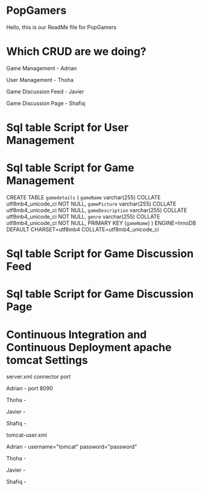 # PopGamers

Hello, this is our ReadMe file for PopGamers

# Which CRUD are we doing?

Game Management - Adrian

User Management - Thoha

Game Discussion Feed - Javier

Game Discussion Page - Shafiq


# Sql table Script for User Management

# Sql table Script for Game Management

CREATE TABLE `gamedetails` (
 `gameName` varchar(255) COLLATE utf8mb4_unicode_ci NOT NULL,
 `gamePicture` varchar(255) COLLATE utf8mb4_unicode_ci NOT NULL,
 `gameDescription` varchar(255) COLLATE utf8mb4_unicode_ci NOT NULL,
 `genre` varchar(255) COLLATE utf8mb4_unicode_ci NOT NULL,
 PRIMARY KEY (`gameName`)
) ENGINE=InnoDB DEFAULT CHARSET=utf8mb4 COLLATE=utf8mb4_unicode_ci


# Sql table Script for Game Discussion Feed


# Sql table Script for Game Discussion Page


# Continuous Integration and Continuous Deployment apache tomcat Settings

server.xml connector port

Adrian - port 8090

Thoha -

Javier -

Shafiq -

tomcat-user.xml

Adrian - username="tomcat" password="password"

Thoha -

Javier -

Shafiq -



